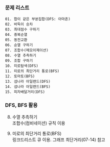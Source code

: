 
### 문제 리스트
    01. 합이 같은 부분집합(DFS: 아마존)
    02. 바둑이 승차
    03. 최대점수 구하기
    04. 중복순열
    05. 동전교환
    06. 순열 구하기
    07. 조합수(메모이제이션)
    08. 수열 추측하기
    09. 조합 구하기
    10. 미로탐색(DFS)
    11. 미로의 최단거리 통로(BFS)
    12. 토마토(BFS)
    13. 섬나라 아일랜드(DFS)
    14. 섬나라 아일랜드(BFS)
    15. 피자배달거리(DFS)


### DFS, BFS 활용



08. 수열 추측하기   
    조합수(컴비네이션) 규칙 이용   

11. 미로의 최단거리 통로(BFS)   
    링크드리스트 큐 이용. 그래프 최단거리(07-14) 참고   